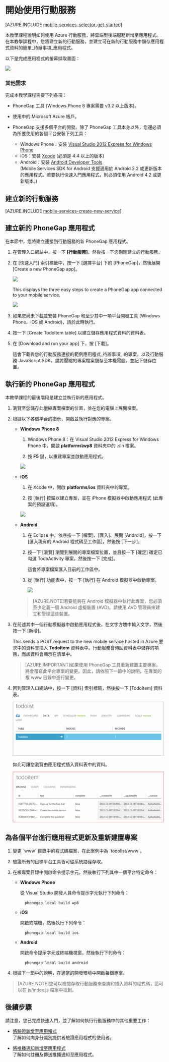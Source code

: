 <properties
	pageTitle="開始搭配使用行動服務與 PhoneGap | 行動開發人員中心"
	description="遵循此教學課程，可開始使用 Azure 行動服務進行 iOS、Android 和 Windows Phone 的 PhoneGap 開發。"
	services="mobile-services"
	documentationCenter=""
	authors="ggailey777"
	manager="dwrede"
	editor=""/>

<tags
	ms.service="mobile-services"
	ms.workload="mobile"
	ms.tgt_pltfrm="mobile-phonegap"
	ms.devlang="multiple"
	ms.topic="article" 
	ms.date="04/24/2015"
	ms.author="ggailey777"/>

# 開始使用行動服務

[AZURE.INCLUDE [mobile-services-selector-get-started](../../includes/mobile-services-selector-get-started.md)]

本教學課程說明如何使用 Azure 行動服務，將雲端型後端服務新增至應用程式。在本教學課程中，您將建立新的行動服務，並建立可在新的行動服務中儲存應用程式資料的簡單_待辦事項_應用程式。

以下是完成應用程式的螢幕擷取畫面：

![][3]

### 其他需求

完成本教學課程需要下列各項：

+ PhoneGap 工具 (Windows Phone 8 專案需要 v3.2 以上版本)。

+ 使用中的 Microsoft Azure 帳戶。

+ PhoneGap 支援多個平台的開發。除了 PhoneGap 工具本身以外，您還必須為所要使用的各個平台安裝下列工具：

	- Windows Phone：安裝 [Visual Studio 2012 Express for Windows Phone](https://go.microsoft.com/fwLink/p/?LinkID=268374)
	- iOS：安裝 [Xcode] (必須是 4.4 以上的版本)
	- Android：安裝 [Android Developer Tools][Android SDK]<br/> (Mobile Services SDK for Android 支援適用於 Android 2.2 或更新版本的應用程式。若要執行快速入門應用程式，則必須使用 Android 4.2 或更新版本。)

## 建立新的行動服務

[AZURE.INCLUDE [mobile-services-create-new-service](../../includes/mobile-services-create-new-service.md)]

## 建立新的 PhoneGap 應用程式

在本節中，您將建立連接到行動服務的新 PhoneGap 應用程式。

1.  在管理入口網站中，按一下 **[行動服務]**，然後按一下您剛剛建立的行動服務。

2. 在 [快速入門] 索引標籤中，按一下 [選擇平台] 下的 [PhoneGap]，然後展開 [Create a new PhoneGap app]。

   	![][0]

   	This displays the three easy steps to create a PhoneGap app connected to your mobile service.

  	![][1]

3. 如果您尚未下載並安裝 PhoneGap 和至少其中一項平台開發工具 (Windows Phone、iOS 或 Android)，請於此時執行。

4. 按一下 [Create TodoItem table] 以建立儲存應用程式資料的資料表。

5. 在 [Download and run your app] 下，按 [下載]。

	這會下載與您的行動服務連接的範例應用程式_待辦事項_ 的專案，以及行動服務 JavaScript SDK。請將壓縮的專案檔案儲存至本機電腦，並記下儲存位置。

## 執行新的 PhoneGap 應用程式

本教學課程的最後階段是建立並執行新的應用程式。

1.	瀏覽至您儲存此壓縮專案檔案的位置，並在您的電腦上展開檔案。

2.	根據以下各個平台的指示，開啟並執行對應的專案。

	+ **Windows Phone 8**

		1. Windows Phone 8：在 Visual Studio 2012 Express for Windows Phone 中，開啟 **platforms\wp8** 資料夾中的 .sln 檔案。

		2. 按 **F5** 鍵，以重建專案並啟動應用程式。

	  	![][2]

	+ **iOS**

		1. 在 Xcode 中，開啟 **platforms/ios** 資料夾中的專案。

		2. 按 [執行] 按鈕以建立專案，並在 iPhone 模擬器中啟動應用程式 (此專案的預設選項)。

	  	![][3]

	+ **Android**

		1. 在 Eclipse 中，依序按一下 [檔案]、[匯入]、展開 [Android]，按一下 [匯入現有的 Android 程式碼至工作區]，然後按 [下一步]。

		2. 按一下 [瀏覽] 瀏覽到展開的專案檔案位置，並且按一下 [確定] 確定已勾選 TodoActivity 專案，然後按一下 [完成]。<p>這會將專案檔案匯入目前的工作區中。</p>

		3. 從 [執行] 功能表中，按一下 [執行] 在 Android 模擬器中啟動專案。

			![][4]

		>[AZURE.NOTE]若要能夠在 Android 模擬器中執行此專案，您必須至少定義一個 Android 虛擬裝置 (AVD)。請使用 AVD 管理員來建立和管理這些裝置。


3. 在前述其中一個行動模擬器中啟動應用程式後，在文字方塊中輸入文字，然後按一下 [新增]。

	This sends a POST request to the new mobile service hosted in Azure.要求中的資料會插入 **TodoItem** 資料表中。行動服務會傳回資料表中儲存的項目，而該資料會顯示在清單中。

	> [AZURE.IMPORTANT]如果使用 PhoneGap 工具重新建置主要專案，將會覆寫此平台專案的變更。因此，請依照下一節中的說明，在專案的根 www 目錄中進行變更。

4. 回到管理入口網站中，按一下 [資料] 索引標籤，然後按一下 [TodoItem] 資料表。

	![](./media/mobile-services-javascript-backend-phonegap-get-started/mobile-data-tab.png)

	如此可讓您瀏覽由應用程式插入資料表中的資料。

	![](./media/mobile-services-javascript-backend-phonegap-get-started/mobile-data-browse.png)


## 為各個平台進行應用程式更新及重新建置專案

1. 變更 ´www´ 目錄中的程式碼檔案，在此案例中為 ´todolist/www´。

2. 驗證所有的目標平台工具皆可從系統路徑存取。

2. 在根專案目錄中開啟命令提示字元，然後執行下列其中一個平台特定命令：

	+ **Windows Phone**

		從 Visual Studio 開發人員命令提示字元執行下列命令：

    		phonegap local build wp8

	+ **iOS**

		開啟終端機，然後執行下列命令：

    		phonegap local build ios

	+ **Android**

		開啟命令提示字元或終端機視窗，然後執行下列命令：

		    phonegap local build android

4. 根據下一節中的說明，在適當的開發環境中開啟每個專案。

>[AZURE.NOTE]您可以檢閱存取行動服務來查詢和插入資料的程式碼，這可以在 js/index.js 檔案中找到。

## 後續步驟
請注意，您已完成快速入門，並了解如何執行行動服務中的其他重要工作：

* [將驗證新增至應用程式] <br/>了解如何向身分識別提供者驗證應用程式的使用者。

* [將推播通知新增至應用程式](https://msdn.microsoft.com/magazine/dn879353.aspx) <br/>了解如何註冊及傳送推播通知至應用程式。

<!-- Images. -->
[0]: ./media/mobile-services-javascript-backend-phonegap-get-started/portal-screenshot1.png
[1]: ./media/mobile-services-javascript-backend-phonegap-get-started/portal-screenshot2.png
[2]: ./media/mobile-services-javascript-backend-phonegap-get-started/mobile-portal-quickstart-wp8.png
[3]: ./media/mobile-services-javascript-backend-phonegap-get-started/mobile-portal-quickstart-ios.png
[4]: ./media/mobile-services-javascript-backend-phonegap-get-started/mobile-portal-quickstart-android.png

<!-- URLs. -->
[Add Mobile Services to an existing app]: mobile-services-html-get-started-data.md
[將驗證新增至應用程式]: mobile-services-html-get-started-users.md
[Android SDK]: https://go.microsoft.com/fwLink/p/?LinkID=280125
[Management Portal]: https://manage.windowsazure.com/
[Xcode]: https://go.microsoft.com/fwLink/p/?LinkID=266532
[Visual Studio 2012 Express for Windows Phone]: https://go.microsoft.com/fwLink/p/?LinkID=268374
 

<!---HONumber=58-->